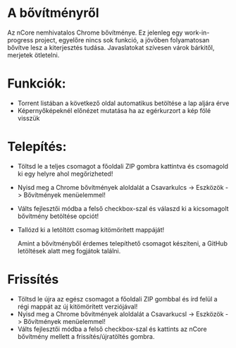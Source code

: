 # A bővítményről
Az nCore nemhivatalos Chrome bővítménye. Ez jelenleg egy work-in-progress project, egyelőre nincs sok funkció, a jövőben folyamatosan bővítve lesz a kiterjesztés tudása. Javaslatokat szívesen várok bárkitől, merjetek ötletelni.

# Funkciók:

* Torrent listában a következő oldal automatikus betöltése a lap aljára érve
* Képernyőképeknél előnézet mutatása ha az egérkurzort a kép fölé visszük

# Telepítés:

* Töltsd le a teljes csomagot a főoldali ZIP gombra kattintva és csomagold ki egy helyre ahol megőrizheted!
* Nyisd meg a Chrome bővítmények aloldalát a Csavarkulcs -> Eszközök -> Bővítmények menüelemmel!
* Válts fejlesztői módba a felső checkbox-szal és válaszd ki a kicsomagolt bővítmény betöltése opciót!
* Tallózd ki a letöltött csomag kitömörített mappáját!

	Amint a bővítményből érdemes telepíthető csomagot készíteni, a GitHub letöltések alatt meg fogjátok találni.

# Frissítés

* Töltsd le újra az egész csomagot a főoldali ZIP gombbal és írd felül a régi mappát az új kitömörített verziójával!
* Nyisd meg a Chrome bővítmények aloldalát a Csavarkucsl -> Eszközök -> Bővítmények menüelemmel!
* Válts fejlesztői módba a felső checkbox-szal és kattints az nCore bővítmény mellett a frissítés/újratöltés gombra.